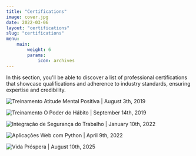 ```yaml
---
title: "Certifications"
image: cover.jpg
date: 2022-03-06
layout: "certifications"
slug: "certifications"
menu:
    main:
        weight: 6
        params: 
            icon: archives
---
```


In this section, you'll be able to discover a list of professional certifications that showcase qualifications and adherence to industry standards, ensuring expertise and credibility.

<!-- Hugo theme Stack supports the creation of interactive image galleries using Markdown. It's powered by [PhotoSwipe](https://photoswipe.com/) and its syntax was inspired by [Typlog](https://typlog.com/).

To use this feature, the image must be in the same directory as the Markdown file, as it uses Hugo's page bundle feature to read the dimensions of the image. **External images are not supported.** -->

<!-- ## Syntax

```markdown
### Test 1
![Image 1](1.jpg)
```

```markdown
### Test 2
![Image 2](2.jpg)
``` -->

![Treinamento Atitude Mental Positiva | August 3th, 2019](img/1.jpg) 

![Treinamento O Poder do Hábito | September 14th, 2019](img/1.jpg) 

![Integração de Segurança do Trabalho | January 10th, 2022](img/1.jpg)

![Aplicações Web com Python | April 9th, 2022](img/1.jpg)

![Vida Próspera | August 10th, 2025](img/1.jpg)

<!-- > Photo by [mymind](https://unsplash.com/@mymind) and [Luke Chesser](https://unsplash.com/@lukechesser) on [Unsplash](https://unsplash.com/) -->